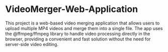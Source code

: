 # VideoMerger-Web-Application
This project is a web-based video merging application that allows users to upload multiple MP4 videos and merge them into a single file. The app uses the @ffmpeg/ffmpeg library to handle video processing directly in the browser, providing a convenient and fast solution without the need for server-side video editing.  
